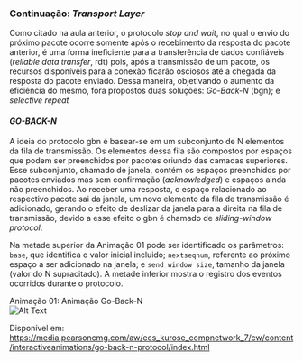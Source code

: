 ### Continuação: *Transport Layer*

Como citado na aula anterior, o protocolo *stop and wait*, no qual o envio do próximo pacote ocorre somente após o recebimento da resposta do pacote anterior, é uma forma ineficiente para a transferência de dados confiáveis (*reliable data transfer*, rdt) pois, após a transmissão de um pacote, os recursos disponíveis para a conexão ficarão osciosos até a chegada da resposta do pacote enviado. Dessa maneira, objetivando o aumento da eficiência do mesmo, fora propostos duas soluções: *Go-Back-N* (bgn); e *selective repeat* 

#### *GO-BACK-N*

A ideia do protocolo gbn é basear-se em um subconjunto de N elementos da fila de transmissão. Os elementos dessa fila são compostos por espaços que podem ser preenchidos por pacotes oriundo das camadas superiores. Esse subconjunto, chamado de janela, contém os espaços preenchidos por pacotes enviados mas sem confirmação (*acknowledged*) e espaços ainda não preenchidos. Ao receber uma resposta, o espaço relacionado ao respectivo pacote sai da janela, um novo elemento da fila de transmissão é adicionado, gerando o efeito de deslizar da janela para a direita na fila de transmissão, devido a esse efeito o gbn é chamado de *sliding-window protocol*.

Na metade superior da Animação 01 pode ser identificado os parâmetros: `base`, que identifica o valor inicial incluido; `nextseqnum`, referente ao próximo espaço a ser adicionado na janela; e `send window size`, tamanho da janela (valor do N supracitado). A metade inferior mostra o registro dos eventos ocorridos durante o protocolo. 





Animação 01: Animação Go-Back-N\
![Alt Text](imagens/animação%20gbn.gif)

Disponível em: https://media.pearsoncmg.com/aw/ecs_kurose_compnetwork_7/cw/content/interactiveanimations/go-back-n-protocol/index.html

